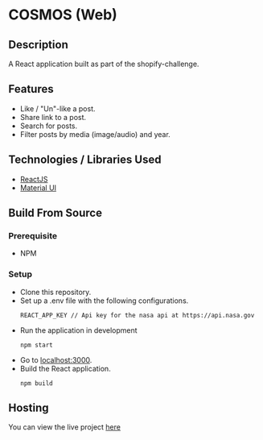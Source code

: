 # COSMOS (Web)

## Description
A React application built as part of the shopify-challenge.

## Features
- Like / "Un"-like a post.
- Share link to a post.
- Search for posts.
- Filter posts by media (image/audio) and year.

## Technologies / Libraries Used
- [ReactJS](https://reactjs.org/)
- [Material UI](https://mui.com/)

## Build From Source

### Prerequisite
- NPM

### Setup
- Clone this repository.
- Set up a .env file with the following configurations.
  ```
  REACT_APP_KEY // Api key for the nasa api at https://api.nasa.gov
  ```
- Run the application in development
  ```
  npm start
  ```
- Go to [localhost:3000](http://localhost:3000/).
- Build the React application.
  ```
  npm build
  ```

## Hosting
You can view the live project [here](https://divyanshf.github.io/shopify-challenge/)
 
